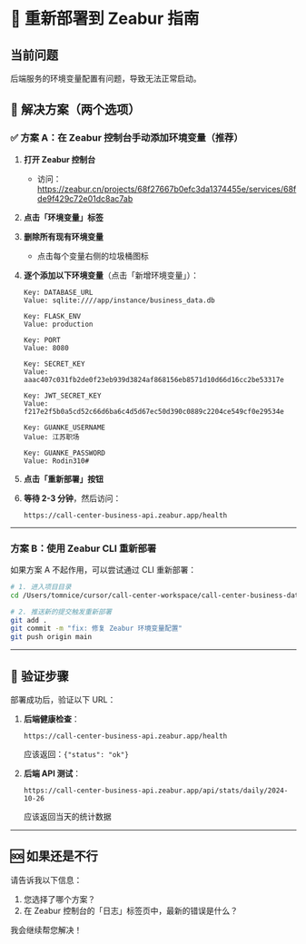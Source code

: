 # 🚀 重新部署到 Zeabur 指南

## 当前问题
后端服务的环境变量配置有问题，导致无法正常启动。

## 🔧 解决方案（两个选项）

### ✅ 方案 A：在 Zeabur 控制台手动添加环境变量（推荐）

1. **打开 Zeabur 控制台**
   - 访问：https://zeabur.cn/projects/68f27667b0efc3da1374455e/services/68fde9f429c72e01dc8ac7ab
   
2. **点击「环境变量」标签**

3. **删除所有现有环境变量**
   - 点击每个变量右侧的垃圾桶图标

4. **逐个添加以下环境变量**（点击「新增环境变量」）：

   ```
   Key: DATABASE_URL
   Value: sqlite:////app/instance/business_data.db
   
   Key: FLASK_ENV
   Value: production
   
   Key: PORT
   Value: 8080
   
   Key: SECRET_KEY
   Value: aaac407c031fb2de0f23eb939d3824af868156eb8571d10d66d16cc2be53317e
   
   Key: JWT_SECRET_KEY
   Value: f217e2f5b0a5cd52c66d6ba6c4d5d67ec50d390c0889c2204ce549cf0e29534e
   
   Key: GUANKE_USERNAME
   Value: 江苏职场
   
   Key: GUANKE_PASSWORD
   Value: Rodin310#
   ```

5. **点击「重新部署」按钮**

6. **等待 2-3 分钟**，然后访问：
   ```
   https://call-center-business-api.zeabur.app/health
   ```

---

### 方案 B：使用 Zeabur CLI 重新部署

如果方案 A 不起作用，可以尝试通过 CLI 重新部署：

```bash
# 1. 进入项目目录
cd /Users/tomnice/cursor/call-center-workspace/call-center-business-data

# 2. 推送新的提交触发重新部署
git add .
git commit -m "fix: 修复 Zeabur 环境变量配置"
git push origin main
```

---

## 📝 验证步骤

部署成功后，验证以下 URL：

1. **后端健康检查**：
   ```
   https://call-center-business-api.zeabur.app/health
   ```
   应该返回：`{"status": "ok"}`

2. **后端 API 测试**：
   ```
   https://call-center-business-api.zeabur.app/api/stats/daily/2024-10-26
   ```
   应该返回当天的统计数据

---

## 🆘 如果还是不行

请告诉我以下信息：
1. 您选择了哪个方案？
2. 在 Zeabur 控制台的「日志」标签页中，最新的错误是什么？

我会继续帮您解决！

